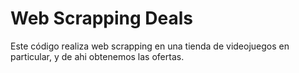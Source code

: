 # Web Scrapping Deals

Este código realiza web scrapping en una tienda de videojuegos en particular, y de ahi obtenemos las ofertas.
